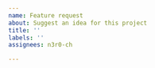 ```yaml
---
name: Feature request
about: Suggest an idea for this project
title: ''
labels: ''
assignees: n3r0-ch

---
```



